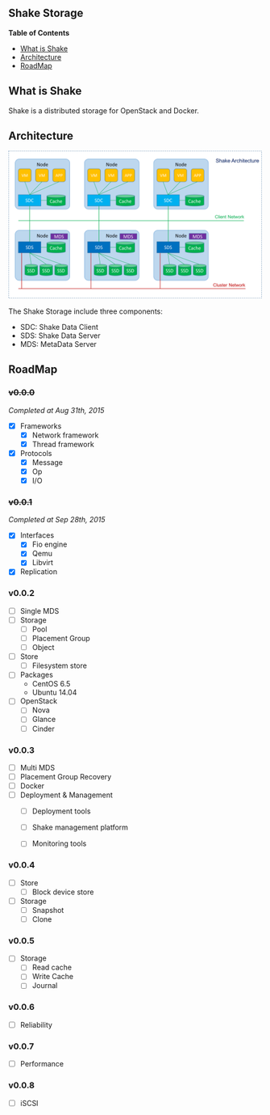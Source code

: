## Shake Storage

**Table of Contents**

- [What is Shake](#what-is-shake)
- [Architecture](#architecture)
- [RoadMap](#roadmap)

## What is Shake

Shake is a distributed storage for OpenStack and Docker.

## Architecture

![Shake Architecture](/resource/doc/architecture.png?raw=true)

The Shake Storage include three components:

- SDC: Shake Data Client
- SDS: Shake Data Server
- MDS: MetaData Server

## RoadMap

### ~~v0.0.0~~

*Completed at Aug 31th, 2015*

- [x] Frameworks
  - [x] Network framework
  - [x] Thread framework
- [x] Protocols
  - [x] Message
  - [x] Op
  - [x] I/O

### ~~v0.0.1~~

*Completed at Sep 28th, 2015*

- [x] Interfaces
  - [x] Fio engine
  - [x] Qemu
  - [x] Libvirt
- [x] Replication

### v0.0.2

- [ ] Single MDS
- [ ] Storage
  - [ ] Pool
  - [ ] Placement Group
  - [ ] Object
- [ ] Store
  - [ ] Filesystem store
- [ ] Packages
  - CentOS 6.5
  - Ubuntu 14.04
- [ ] OpenStack
  - [ ] Nova
  - [ ] Glance
  - [ ] Cinder

### v0.0.3

- [ ] Multi MDS
- [ ] Placement Group Recovery
- [ ] Docker
- [ ] Deployment & Management
  - [ ] Deployment tools
  - [ ] Shake management platform
  - [ ] Monitoring tools


### v0.0.4

- [ ] Store
  - [ ] Block device store
- [ ] Storage
  - [ ] Snapshot
  - [ ] Clone

### v0.0.5

- [ ] Storage
  - [ ] Read cache
  - [ ] Write Cache
  - [ ] Journal

### v0.0.6

- [ ] Reliability

### v0.0.7

- [ ] Performance

### v0.0.8

- [ ] iSCSI
